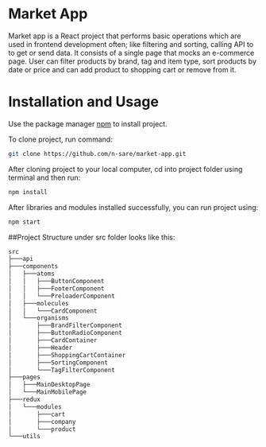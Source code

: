 # Market App

Market app is a React project that performs basic operations which are used in frontend development often; like filtering and sorting, calling API to to get or send data.
It consists of a single page that mocks an e-commerce page. User can filter products by brand, tag and item type, sort products by date or price and can add product to shopping cart or remove from it.

# Installation and Usage
Use the package manager [npm](https://www.npmjs.com/package/download) to install project.

To clone project, run command: 
```bash
git clone https://github.com/n-sare/market-app.git
```
After cloning project to your local computer, cd into project folder using terminal and then run:

```bash
npm install
```
After libraries and modules installed successfully, you can run project using:

```bash
npm start
```
##Project Structure under src folder looks like this:

```bash
src
├───api
├───components
│   ├───atoms
│   │   ├───ButtonComponent
│   │   ├───FooterComponent
│   │   └───PreloaderComponent
│   ├───molecules
│   │   └───CardComponent
│   └───organisms
│       ├───BrandFilterComponent
│       ├───ButtonRadioComponent
│       ├───CardContainer
│       ├───Header
│       ├───ShoppingCartContainer
│       ├───SortingComponent
│       └───TagFilterComponent
├───pages
│   ├───MainDesktopPage
│   └───MainMobilePage
├───redux
│   └───modules
│       ├───cart
│       ├───company
│       └───product
└───utils
```
